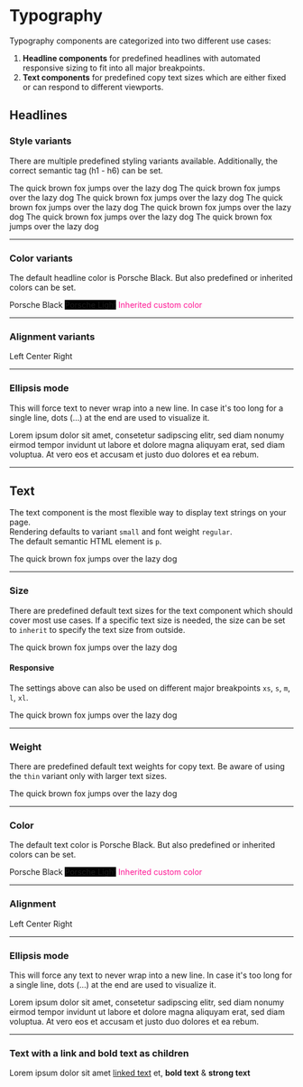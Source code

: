 # Typography

Typography components are categorized into two different use cases:

1. **Headline components** for predefined headlines with automated responsive sizing to fit into all major breakpoints.
2. **Text components** for predefined copy text sizes which are either fixed or can respond to different viewports.

## Headlines

### Style variants
There are multiple predefined styling variants available. Additionally, the correct semantic tag (h1 - h6) can be set.

<Playground>
  <p-headline variant="large-title" tag="h1">The quick brown fox jumps over the lazy dog</p-headline>
  <p-headline variant="headline-1" tag="h1">The quick brown fox jumps over the lazy dog</p-headline>
  <p-headline variant="headline-2" tag="h2">The quick brown fox jumps over the lazy dog</p-headline>
  <p-headline variant="headline-3" tag="h3">The quick brown fox jumps over the lazy dog</p-headline>
  <p-headline variant="headline-4" tag="h4">The quick brown fox jumps over the lazy dog</p-headline>
  <p-headline variant="headline-5" tag="h5">The quick brown fox jumps over the lazy dog</p-headline>
  <p-headline variant="headline-6" tag="h6">The quick brown fox jumps over the lazy dog</p-headline>
</Playground>

---

### Color variants
The default headline color is Porsche Black. But also predefined or inherited colors can be set.

<Playground>
  <p-headline color="porsche-black">Porsche Black</p-headline>
  <p-headline color="porsche-light" style="background: black;">Porsche Light</p-headline>
  <p-headline color="inherit" style="color: deeppink;">Inherited custom color</p-headline>
</Playground>

---

### Alignment variants

<Playground>
  <p-headline align="left">Left</p-headline>
  <p-headline align="center">Center</p-headline>
  <p-headline align="right">Right</p-headline>
</Playground>

---

### Ellipsis mode
This will force text to never wrap into a new line. In case it's too long for a single line, dots (…) at the end are used to visualize it.

<Playground>
  <p-headline ellipsis="true">Lorem ipsum dolor sit amet, consetetur sadipscing elitr, sed diam nonumy eirmod tempor invidunt ut labore et dolore magna aliquyam erat, sed diam voluptua. At vero eos et accusam et justo duo dolores et ea rebum.</p-headline>
</Playground>

---

## Text

The text component is the most flexible way to display text strings on your page.  
Rendering defaults to variant `small` and font weight `regular`.  
The default semantic HTML element is `p`.

<Playground>
    <p-text>The quick brown fox jumps over the lazy dog</p-text>
</Playground>

--- 

### Size

There are predefined default text sizes for the text component which should cover most use cases. If a specific text size is needed, the size can be set to `inherit` to specify the text size from outside.

<Playground>
  <template #configurator>
    <select @change="size = $event.target.value">
      <option disabled>Select a size</option>
      <option>x-small</option>
      <option>small</option>
      <option selected>medium</option>
      <option>large</option>
      <option>x-large</option>
      <option>inherit</option>
    </select>
  </template>
  <p-text :size="size" :style="isInherit">The quick brown fox jumps over the lazy dog</p-text>
</Playground>

#### Responsive

The settings above can also be used on different major breakpoints `xs`, `s`, `m`, `l`, `xl`.

<Playground>
  <p-text size="{ base: 'small', l: 'medium' }">The quick brown fox jumps over the lazy dog</p-text>
</Playground>

--- 

### Weight

There are predefined default text weights for copy text. Be aware of using the `thin` variant only with larger text sizes.

<Playground>
  <template #configurator>
    <select @change="weight = $event.target.value">
      <option disabled>Select a weight</option>
      <option selected>thin</option>
      <option>regular</option>
      <option>bold</option>
    </select>
  </template>
  <p-text size="medium" :weight="weight">The quick brown fox jumps over the lazy dog</p-text>
</Playground>

---

### Color
The default text color is Porsche Black. But also predefined or inherited colors can be set.

<Playground>
  <p-text color="porsche-black">Porsche Black</p-text>
  <p-text color="porsche-light" style="background: black;">Porsche Light</p-text>
  <p-text color="inherit" style="color: deeppink;">Inherited custom color</p-text>
</Playground>

--- 

### Alignment

<Playground>
  <p-text align="left">Left</p-text>
  <p-text align="center">Center</p-text>
  <p-text align="right">Right</p-text>
</Playground>

---

### Ellipsis mode
This will force any text to never wrap into a new line. In case it's too long for a single line, dots (…) at the end are used to visualize it.

<Playground>
  <p-text ellipsis="true">Lorem ipsum dolor sit amet, consetetur sadipscing elitr, sed diam nonumy eirmod tempor invidunt ut labore et dolore magna aliquyam erat, sed diam voluptua. At vero eos et accusam et justo duo dolores et ea rebum.</p-text>
</Playground>

---

### Text with a link and bold text as children

<Playground>
  <p-text>Lorem ipsum dolor sit amet <a href="#">linked text</a> et, <b>bold text</b> & <strong>strong text</strong></p-text>
</Playground>


<script lang="ts">
  import { Component, Vue } from 'vue-property-decorator';
  
  @Component
  export default class PlaygroundTypography extends Vue {
    public size: string = 'medium';
    public weight: string = 'thin';
    
    public get isInherit() {
      return this.size === 'inherit' ? 'font-size: 48px' : undefined;
    }
  }
</script>
